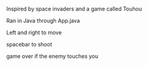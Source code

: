 Inspired by space invaders and a game called Touhou

Ran in Java through App.java

Left and right to move

spacebar to shoot

game over if the enemy touches you